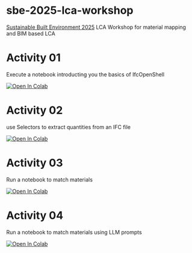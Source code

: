 # sbe-2025-lca-workshop
[Sustainable Built Environment 2025](https://sbe.ethz.ch/) LCA Workshop for material mapping and BIM based LCA


# Activity 01
Execute a notebook introducting you the basics of IfcOpenShell

[![Open In Colab](https://colab.research.google.com/assets/colab-badge.svg)](https://colab.research.google.com/github/jakob-beetz/sbe-2025-lca-workshop/blob/master/Activity_01_ifc_data_structure.ipynb)

# Activity 02
use Selectors to extract quantities from an IFC file

[![Open In Colab](https://colab.research.google.com/assets/colab-badge.svg)](https://colab.research.google.com/github/jakob-beetz/sbe-2025-lca-workshop/blob/master/Activity_02_ifc_qto_with_selectors.ipynb)

# Activity 03
Run a notebook to match materials

[![Open In Colab](https://colab.research.google.com/assets/colab-badge.svg)](https://colab.research.google.com/github/jakob-beetz/sbe-2025-lca-workshop/blob/master/Activity_03_STS_Matching.ipynb)

# Activity 04
Run a notebook to match materials using LLM prompts

[![Open In Colab](https://colab.research.google.com/assets/colab-badge.svg)](https://colab.research.google.com/github/jakob-beetz/sbe-2025-lca-workshop/blob/master/Activity_04_llm_prompt_based_matching.ipynb)
